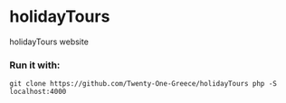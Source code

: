 # holidayTours
holidayTours website

### Run it with:
`git clone https://github.com/Twenty-One-Greece/holidayTours
php -S localhost:4000
`
